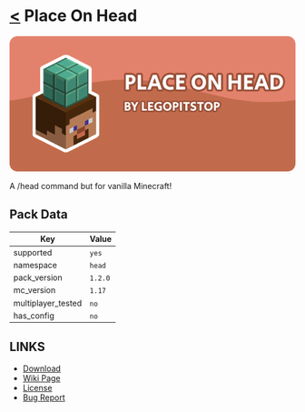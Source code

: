 # [<](../README.md) Place On Head

![alt](banner.png)

A /head command but for vanilla Minecraft!

## Pack Data

| Key                | Value   |
| ------------------ | ------- |
| supported          | `yes`   |
| namespace          | `head`  |
| pack_version       | `1.2.0` |
| mc_version         | `1.17`  |
| multiplayer_tested | `no`    |
| has_config         | `no`    |

## LINKS

- [Download](https://www.curseforge.com/minecraft/customization/place-on-head-datapack-edition)
- [Wiki Page](https://github.com/legopitstop/Datapacks/wiki)
- [License](https://license.lpsmods.dev)
- [Bug Report](https://github.com/legopitstop/Datapacks/issues)
